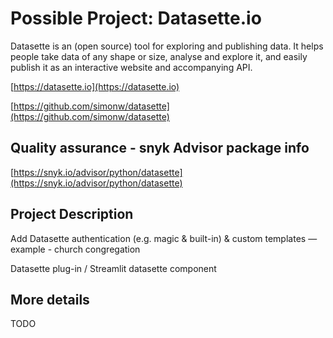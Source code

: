# Possible Project: Datasette.io

Datasette is an (open source) tool for exploring and publishing data. It helps people take data of any shape or size, analyse and explore it, and easily publish it as an interactive website and accompanying API.

[https://datasette.io](https://datasette.io)

[https://github.com/simonw/datasette](https://github.com/simonw/datasette)

## Quality assurance - snyk Advisor package info

[https://snyk.io/advisor/python/datasette](https://snyk.io/advisor/python/datasette)

## Project Description

Add Datasette authentication (e.g. magic & built-in) & custom templates — example - church congregation 

Datasette plug-in / Streamlit datasette component 

## More details

TODO
